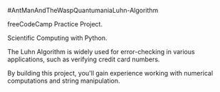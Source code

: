 #AntManAndTheWaspQuantumaniaLuhn-Algorithm

freeCodeCamp Practice Project.


Scientific Computing with Python.


The Luhn Algorithm is widely used for error-checking in various applications, such as verifying credit card numbers.

By building this project, you'll gain experience working with numerical computations and string manipulation.